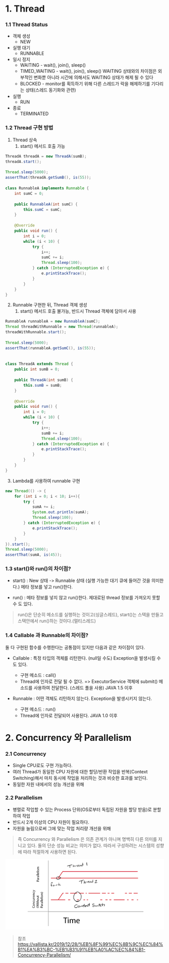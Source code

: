 # 1. Thread

### 1.1 Thread Status
* 객체 생성
  * NEW
* 실행 대기
  * RUNNABLE
* 일시 정지
  * WAITING - wait(), join(), sleep()
  * TIMED_WAITING - wait(), join(), sleep() WAITING 상태와의 차이점은 외부적인 변화뿐 아니라 시간에 의해서도 WAITING 상태가 해제 될 수 있다
  * BLOCKED - monitor를 획득하기 위해 다른 스레드가 락을 해제하기를 기다리는 상태(스레드 동기화와 관련)
* 실행
  * RUN
* 종료
  * TERMINATED

### 1.2 Thread 구현 방법
1. Thread 상속
   1. start() 메서드 호출 가능
~~~java
ThreadA threadA = new ThreadA(sumB);
threadA.start();

Thread.sleep(5000);
assertThat(threadA.getSumB(), is(55));

class RunnableA implements Runnable {
    int sumC = 0;

    public RunnableA(int sumC) {
        this.sumC = sumC;
    }

    @Override
    public void run() {
        int i = 0;
        while (i < 10) {
            try {
                i++;
                sumC += i;
                Thread.sleep(100);
            } catch (InterruptedException e) {
                e.printStackTrace();
            }
        }
    }
}
~~~

2. Runnable 구현한 뒤, Thread 객체 생성
    1. start() 메서드 호출 불가능, 반드시 Thread 객체에 담아서 사용
~~~java
RunnableA runnableA = new RunnableA(sumC);
Thread threadWithRunnable = new Thread(runnableA);
threadWithRunnable.start();

Thread.sleep(5000);
assertThat(runnableA.getSumC(), is(55));


class ThreadA extends Thread {
    public int sumB = 0;

    public ThreadA(int sumB) {
        this.sumB = sumB;
    }

    @Override
    public void run() {
        int i = 0;
        while (i < 10) {
            try {
                i++;
                sumB += i;
                Thread.sleep(100);
            } catch (InterruptedException e) {
                e.printStackTrace();
            }
        }
    }
}
~~~

3. Lambda를 사용하여 runnable 구현
~~~java
new Thread(() -> {
    for (int i = 0; i < 10; i++){
        try {
            sumA += i;
            System.out.println(sumA);
            Thread.sleep(100);
        } catch (InterruptedException e) {
            e.printStackTrace();
        }
    }
}).start();
Thread.sleep(5000);
assertThat(sumA, is(45));
~~~

### 1.3 start()와 run()의 차이점?

* start() : New 상태 -> Runnable 상태 (실행 가능한 대기 큐에 들어간 것을 의미한다.)
					메타 정보를 넣고 run()한다.

* run() :  메타 정보를 넣지 않고 run()한다. 제대로된 thread 정보를 가져오지 못할 수 도 있다.

> run()은 단순히 메소드를 실행하는 것이고(싱글스레드), start()는 스택을 만들고 스택안에서 run()하는 것이다.(멀티스레드)


### 1.4 Callable<V> 과 Runnable의 차이점?
둘 다 구현된 함수를 수행한다는 공통점이 있지만 다음과 같은 차이점이 있다.

* Callable : 특정 타입의 객체를 리턴한다. (null일 수도) Exception을 발생시킬 수 도 있다.
	- 구현 메소드 : call()
	- Thread에 인자로 전달 될 수 없다. => ExecutorService 객체에 submit() 메소드를 사용하여 전달한다. (스레드 풀을 사용)
JAVA 1.5 이후

* Runnable : 어떤 객체도 리턴하지 않는다. Exception을 발생시키지 않는다.
	- 구현 메소드 : run()
	- Thread에 인자로 전달되어 사용된다.
JAVA 1.0 이후

# 2. Concurrency 와 Parallelism

### 2.1 Concurrency
* Single CPU로도 구현 가능하다.
* 여러 Thread가 동일한 CPU 자원에 대한 할당/반환 작업을 반복(Context Switching)해서 마치 동시에 작업을 처리하는 것과 비슷한 효과를 보인다.
* 동일한 자원 내에서의 성능 개선을 위해


### 2.2 Parallelism
* 병렬로 작업할 수 있는 Process 단위(OS로부터 독립된 자원을 할당 받음)로 분할하여 작업
* 반드시 2개 이상의 CPU 자원이 필요하다.
* 자원을 늘림으로써 그에 맞는 작업 처리량 개선을 위해


> 즉 Concurrency 와 Parallelism 은 의존 관계가 아니며 명백히 다른 의미를 지니고 있다. 둘의 단순 성능 비교는 의미가 없다. 따라서 구성하려는 시스템의 성향에 따라 적절하게 사용하면 된다.

![Concurrency vs Parallelism](https://github.com/skysoo/study-basic/blob/master/1.java/99.Img/Concurrency_Parallelism.png)


> 참조 <https://vallista.kr/2019/12/28/%EB%8F%99%EC%8B%9C%EC%84%B1%EA%B3%BC-%EB%B3%91%EB%A0%AC%EC%84%B1-Concurrency-Parallelism/>